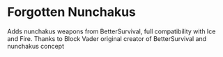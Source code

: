 # Forgotten Nunchakus
Adds nunchakus weapons from BetterSurvival, full compatibility with Ice and Fire.
Thanks to Block Vader original creator of BetterSurvival and nunchakus concept

